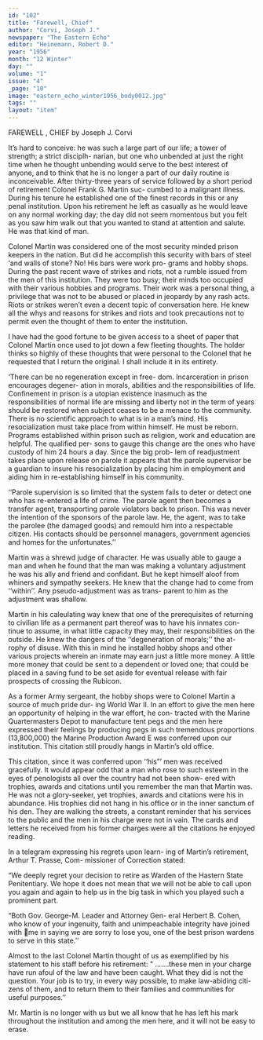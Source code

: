 ```yaml
---
id: "102"
title: "Farewell, Chief"
author: "Corvi, Joseph J."
newspaper: "The Eastern Echo"
editor: "Heinemann, Robert D."
year: "1956"
month: "12 Winter"
day: ""
volume: "1"
issue: "4"
_page: "10"
image: "eastern_echo_winter1956_body0012.jpg"
tags: ""
layout: "item"
---
```

FAREWELL , CHIEF
by Joseph J. Corvi

It’s hard to conceive: he was such a large part
of our life; a tower of strength; a strict disciplh-
narian, but one who unbended at just the right time
when he thought unbending would serve to the best
interest of anyone, and to think that he is no longer
a part of our daily routine is inconceivable. After
thirty-three years of service followed by a short
period of retirement Colonel Frank G. Martin suc-
cumbed to a malignant illness. During his tenure
he established one of the finest records in this or any
penal institution. Upon his retirement he left as
casually as he would leave on any normal working
day; the day did not seem momentous but you felt
as you saw him walk out that you wanted to stand
at attention and salute. He was that kind of man.

Colonel Martin was considered one of the most
security minded prison keepers in the nation. But
did he accomplish this security with bars of steel
‘and walls of stone? No! His bars were work pro-
grams and hobby shops. During the past recent
wave of strikes and riots, not a rumble issued from
the men of this institution. They were too busy;
their minds too occupied with their various hobbies
and programs. Their work was a personal thing,
a privilege that was not to be abused or placed in
jeopardy by any rash acts. Riots or strikes weren’t
even a decent topic of conversation here. He knew
all the whys and reasons for strikes and riots and
took precautions not to permit even the thought of
them to enter the institution.

I have had the good fortune to be given access
to a sheet of paper that Colonel Martin once used
to jot down a few fleeting thoughts. The holder
thinks so highly of these thoughts that were personal
to the Colonel that he requested that I return the
original. I shall include it in its entirety.

‘There can be no regeneration except in free-
dom. Incarceration in prison encourages degener-
ation in morals, abilities and the responsibilities of
life. Confinement in prison is a utopian existence
inasmuch as the responsibilities of normal life are
missing and liberty not in the term of years should
be restored when subject ceases to be a menace to
the community. There is no scientific approach to
what is in a man’s mind. His resocialization must
take place from within himself. He must be reborn.
Programs established within prison such as religion,
work and education are helpful. The qualified per-
sons to gauge this change are the ones who have
custody of him 24 hours a day. Since the big prob-
lem of readjustment takes place upon release on
parole it appears that the parole supervisor be a
guardian to insure his resocialization by placing him
in employment and aiding him in re-establishing
himself in his community.

‘‘Parole supervision is so limited that the system
fails to deter or detect one who has re-entered a
life of crime. The parole agent then becomes a
transfer agent, transporting parole violators back
to prison. This was never the intention of the
sponsors of the parole law. He, the agent, was to
take the parolee (the damaged goods) and remould
him into a respectable citizen. His contacts should
be personnel managers, government agencies and
homes for the unfortunates.’’

Martin was a shrewd judge of character. He
was usually able to gauge a man and when he found
that the man was making a voluntary adjustment he
was his ally and friend and confidant. But he kept
himself aloof from whiners and sympathy seekers.
He knew that the change had to come from
‘‘within’’. Any pseudo-adjustment was as trans-
parent to him as the adjustment was shallow.

Martin in his caleulating way knew that one
of the prerequisites of returning to civilian life as a
permanent part thereof was to have his inmates con-
tinue to assume, in what little capacity they may,
their responsibilities on the outside. He knew the
dangers of the ‘‘degeneration of morals;’’ the at-
rophy of disuse. With this in mind he installed
hobby shops and other various projects wherein an
inmate may earn just a little more money. A little
more money that could be sent to a dependent or
loved one; that could be placed in a saving fund to
be set aside for eventual release with fair prospects
of crossing the Rubicon.

As a former Army sergeant, the hobby shops
were to Colonel Martin a source of much pride dur-
ing World War II. In an effort to give the men here
an opportunity of helping in the war effort, he con-
tracted with the Marine Quartermasters Depot to
manufacture tent pegs and the men here expressed
their feelings by producing pegs in such tremendous
proportions (13,800,000) the Marine Production
Award E was conferred upon our institution. This
citation still proudly hangs in Martin’s old office.

This citation, since it was conferred upon ‘‘his”’
men was received gracefully. It would appear odd
that a man who rose to such esteem in the eyes of
penologists all over the country had not been show-
ered with trophies, awards and citations until you
remember the man that Martin was. He was not a
glory-seeker, yet trophies, awards and citations were
his in abundance. His trophies did not hang in his
office or in the inner sanctum of his den. They are
walking the streets, a constant reminder that his
services to the public and the men in his charge
were not in vain. The cards and letters he received
from his former charges were all the citations he
enjoyed reading.

In a telegram expressing his regrets upon learn-
ing of Martin’s retirement, Arthur T. Prasse, Com-
missioner of Correction stated:

“We deeply regret your decision to retire as
Warden of the Hastern State Penitentiary. We hope
it does not mean that we will not be able to call
upon you again and again to help us in the big task
in which you played such a prominent part.

“Both Gov. George-M. Leader and Attorney Gen-
eral Herbert B. Cohen, who know of your ingenuity,
faith and unimpeachable integrity have joined with
me in saying we are sorry to lose you, one of the best
prison wardens to serve in this state.’’

Almost to the last Colonel Martin thought of us
as exemplified by his statement to his staff before his
retirement: " .......these men in your charge
have run afoul of the law and have been caught.
What they did is not the question. Your job is to
try, in every way possible, to make law-abiding citi-
zens of them, and to return them to their families
and communities for useful purposes.’’

Mr. Martin is no longer with us but we all know
that he has left his mark throughout the institution
and among the men here, and it will not be easy
to erase.
